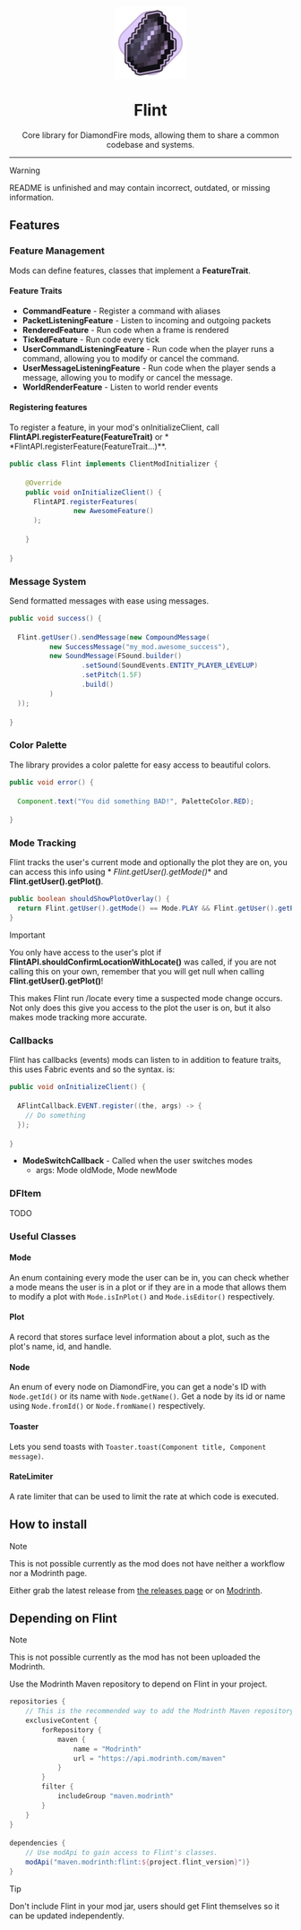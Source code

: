 <p align="center">
<img align="center" width="128" src="./.github/flint.png" alt="Flint Icon"/>
</p>
<h1 align="center">Flint</h1>

<p align="center">
Core library for DiamondFire mods, allowing them to share a common codebase and systems.
</p>

---

> [!WARNING]  
> README is unfinished and may contain incorrect, outdated, or missing information.

## Features

### Feature Management

Mods can define features, classes that implement a **FeatureTrait**.

#### Feature Traits

- **CommandFeature** - Register a command with aliases
- **PacketListeningFeature** - Listen to incoming and outgoing packets
- **RenderedFeature** - Run code when a frame is rendered
- **TickedFeature** - Run code every tick
- **UserCommandListeningFeature** - Run code when the player runs a command, allowing you to modify or cancel the
  command.
- **UserMessageListeningFeature** - Run code when the player sends a message, allowing you to modify or cancel the
  message.
- **WorldRenderFeature** - Listen to world render events

#### Registering features

To register a feature, in your mod's onInitializeClient, call **FlintAPI.registerFeature(FeatureTrait)** or *
*FlintAPI.registerFeature(FeatureTrait...)**.

```java
public class Flint implements ClientModInitializer {

    @Override
    public void onInitializeClient() {
      FlintAPI.registerFeatures(
                new AwesomeFeature()
      );

    }

}
```

### Message System

Send formatted messages with ease using messages.

```java
public void success() {

  Flint.getUser().sendMessage(new CompoundMessage(
          new SuccessMessage("my_mod.awesome_success"),
          new SoundMessage(FSound.builder()
                  .setSound(SoundEvents.ENTITY_PLAYER_LEVELUP)
                  .setPitch(1.5F)
                  .build()
          )
  ));

}
```

### Color Palette

The library provides a color palette for easy access to beautiful colors.

```java
public void error() {

  Component.text("You did something BAD!", PaletteColor.RED);

}
```

### Mode Tracking

Flint tracks the user's current mode and optionally the plot they are on, you can access this info using *
*Flint.getUser().getMode()** and **Flint.getUser().getPlot()**.

```java
public boolean shouldShowPlotOverlay() {
  return Flint.getUser().getMode() == Mode.PLAY && Flint.getUser().getPlot().handle() == "myplot";
}
```

> [!IMPORTANT]  
> You only have access to the user's plot if **FlintAPI.shouldConfirmLocationWithLocate()** was called, if you are not
> calling this on your own, remember that you will get null when calling **Flint.getUser().getPlot()**!
>
> This makes Flint run /locate every time a suspected mode change occurs.
> Not only does this give you access to the plot the user is on, but it also makes mode tracking more accurate.

### Callbacks

Flint has callbacks (events) mods can listen to in addition to feature traits, this uses Fabric events and so the
syntax.
is:

```java
public void onInitializeClient() {

  AFlintCallback.EVENT.register((the, args) -> {
    // Do something
  });

}
```

- **ModeSwitchCallback** - Called when the user switches modes
  - args: Mode oldMode, Mode newMode

### DFItem
TODO

### Useful Classes

#### Mode

An enum containing every mode the user can be in,
you can check whether a mode means the user is in a plot
or if they are in a mode that allows them to modify a plot with `Mode.isInPlot()` and `Mode.isEditor()` respectively.

#### Plot

A record that stores surface level information about a plot, such as the plot's name, id, and handle.

#### Node

An enum of every node on DiamondFire, you can get a node's ID with `Node.getId()` or its name with `Node.getName()`. Get
a node by its id or name using `Node.fromId()` or `Node.fromName()` respectively.

#### Toaster

Lets you send toasts with `Toaster.toast(Component title, Component message)`.

#### RateLimiter

A rate limiter that can be used to limit the rate at which code is executed.

## How to install

> [!NOTE]  
> This is not possible currently as the mod does not have neither a workflow nor a Modrinth page.

Either grab the latest release from [the releases page](https://github.com/dFOnline/flint/releases/latest) or
on [Modrinth](https://modrinth.com/mod/flint).

## Depending on Flint

> [!NOTE]  
> This is not possible currently as the mod has not been uploaded the Modrinth.

Use the Modrinth Maven repository to depend on Flint in your project.

```gradle
repositories {
    // This is the recommended way to add the Modrinth Maven repository.
    exclusiveContent {
        forRepository {
            maven {
                name = "Modrinth"
                url = "https://api.modrinth.com/maven"
            }
        }
        filter {
            includeGroup "maven.modrinth"
        }
    }
}

dependencies {
    // Use modApi to gain access to Flint's classes.
    modApi("maven.modrinth:flint:${project.flint_version}")}
}
```

> [!TIP]
> Don't include Flint in your mod jar, users should get Flint themselves so it can be updated independently.

